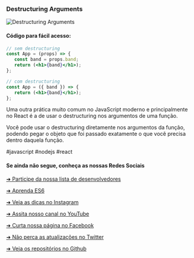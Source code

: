 ### Destructuring Arguments

![Destructuring Arguments](https://github.com/emersonbrogadev/social-media-snippets/blob/master/content/2019-08-13-destructuring-arguments/2019-08-13-destructuring-arguments.jpg)


#### Código para fácil acesso:

```jsx
// sem destructuring
const App = (props) => {
   const band = props.band;
   return (<h1>{band}</h1>);
};

// com destructuring 
const App = ({ band }) => {
   return (<h1>{band}</h1>);
};

```

Uma outra prática muito comum no JavaScript moderno e principalmente no React é a de usar o destructuring nos argumentos de uma função. 

Você pode usar o destructuring diretamente nos argumentos da função, podendo pegar o objeto que foi passado exatamente o que você precisa dentro daquela função.

#javascript #nodejs #react


#### Se ainda não segue, conheça as nossas Redes Sociais

[➜ Participe da nossa lista de desenvolvedores](https://emersonbroga.com/e/participe/?utm_source=github&utm_medium=social-media-snippets&utm_campaign=2019-08-13)

[➜ Aprenda ES6](https://amzn.to/2J4XnLg)

[➜ Veja as dicas no Instagram](https://www.instagram.com/emersonbrogadev/)

[➜ Assita nosso canal no YouTube](https://www.youtube.com/c/emersonbroga/)

[➜ Curta nossa página no Facebook](https://www.facebook.com/emersonbrogadev/)

[➜ Não perca as atualizações no Twitter](https://www.twitter.com/emersonbrogadev/)

[➜ Veja os repositórios no Github](https://www.github.com/emersonbrogadev/)
